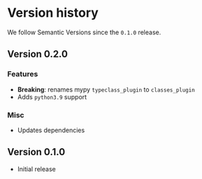 # Version history

We follow Semantic Versions since the `0.1.0` release.


## Version 0.2.0

### Features

- **Breaking**: renames mypy `typeclass_plugin` to `classes_plugin`
- Adds `python3.9` support

### Misc

- Updates dependencies


## Version 0.1.0

- Initial release
